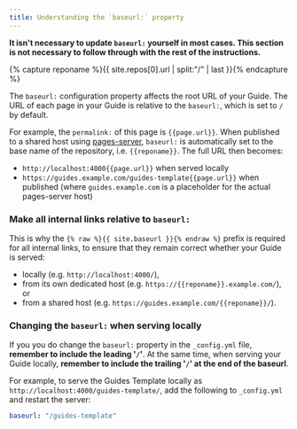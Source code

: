 ```yaml
---
title: Understanding the `baseurl:` property
---
```

__It isn't necessary to update `baseurl:` yourself in most cases. This
section is not necessary to follow through with the rest of the instructions.__

{% capture reponame %}{{ site.repos[0].url | split:"/" | last }}{% endcapture %}

The `baseurl:` configuration property affects the root URL of your Guide. The
URL of each page in your Guide is relative to the `baseurl:`, which is set to
`/` by default.

For example, the `permalink:` of this page is `{{page.url}}`.  When
published to a shared host using [pages-server][], `baseurl:` is automatically
set to the base name of the repository, i.e. `{{reponame}}`. The full URL then
becomes:

* `http://localhost:4000{{page.url}}` when served locally
* `https://guides.example.com/guides-template{{page.url}}` when published (where
  `guides.example.com` is a placeholder for the actual pages-server host)

[pages-server]: https://github.com/mbland/pages-server

### Make all internal links relative to `baseurl:`

This is why the `{% raw %}{{ site.baseurl }}{% endraw %}` prefix is required for
all internal links, to ensure that they remain correct whether your Guide is
served:

* locally (e.g. `http://localhost:4000/`),
* from its own dedicated host (e.g.  `https://{{reponame}}.example.com/`), or
* from a shared host (e.g.  `https://guides.example.com/{{reponame}}/`).

### Changing the `baseurl:` when serving locally

If you you do change the `baseurl:` property in the `_config.yml` file,
**remember to include the leading '`/`'**. At the same time, when serving your
Guide locally, **remember to include the trailing '`/`' at the end of the
baseurl**.

For example, to serve the Guides Template locally as
`http://localhost:4000/guides-template/`, add the following to `_config.yml` and
restart the server:

```yaml
baseurl: "/guides-template"
```

